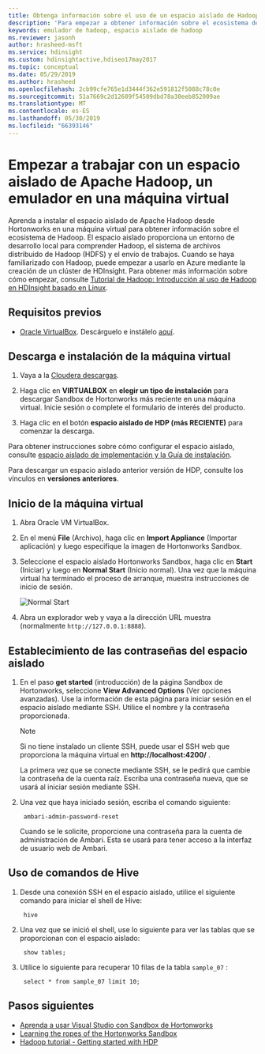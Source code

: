 ```yaml
---
title: Obtenga información sobre el uso de un espacio aislado de Hadoop de Apache - emulator - Azure HDInsight
description: 'Para empezar a obtener información sobre el ecosistema de Apache Hadoop, puede configurar un espacio aislado de Hadoop desde Hortonworks en una máquina virtual de Azure. '
keywords: emulador de hadoop, espacio aislado de hadoop
ms.reviewer: jasonh
author: hrasheed-msft
ms.service: hdinsight
ms.custom: hdinsightactive,hdiseo17may2017
ms.topic: conceptual
ms.date: 05/29/2019
ms.author: hrasheed
ms.openlocfilehash: 2cb99cfe765e1d3444f362e591812f5088c78c0e
ms.sourcegitcommit: 51a7669c2d12609f54509dbd78a30eeb852009ae
ms.translationtype: MT
ms.contentlocale: es-ES
ms.lasthandoff: 05/30/2019
ms.locfileid: "66393146"
---
```

# <a name="get-started-with-an-apache-hadoop-sandbox-an-emulator-on-a-virtual-machine"></a>Empezar a trabajar con un espacio aislado de Apache Hadoop, un emulador en una máquina virtual

Aprenda a instalar el espacio aislado de Apache Hadoop desde Hortonworks en una máquina virtual para obtener información sobre el ecosistema de Hadoop. El espacio aislado proporciona un entorno de desarrollo local para comprender Hadoop, el sistema de archivos distribuido de Hadoop (HDFS) y el envío de trabajos. Cuando se haya familiarizado con Hadoop, puede empezar a usarlo en Azure mediante la creación de un clúster de HDInsight. Para obtener más información sobre cómo empezar, consulte [Tutorial de Hadoop: Introducción al uso de Hadoop en HDInsight basado en Linux](apache-hadoop-linux-tutorial-get-started.md).

## <a name="prerequisites"></a>Requisitos previos
* [Oracle VirtualBox](https://www.virtualbox.org/). Descárguelo e instálelo [aquí](https://www.virtualbox.org/wiki/Downloads).


## <a name="download-and-install-the-virtual-machine"></a>Descarga e instalación de la máquina virtual
1. Vaya a la [Cloudera descargas](https://www.cloudera.com/downloads/hortonworks-sandbox/hdp.html).

2. Haga clic en **VIRTUALBOX** en **elegir un tipo de instalación** para descargar Sandbox de Hortonworks más reciente en una máquina virtual. Inicie sesión o complete el formulario de interés del producto.

1. Haga clic en el botón **espacio aislado de HDP (más RECIENTE)** para comenzar la descarga.

Para obtener instrucciones sobre cómo configurar el espacio aislado, consulte [espacio aislado de implementación y la Guía de instalación](https://hortonworks.com/tutorial/sandbox-deployment-and-install-guide/section/1/).

Para descargar un espacio aislado anterior versión de HDP, consulte los vínculos en **versiones anteriores**.

## <a name="start-the-virtual-machine"></a>Inicio de la máquina virtual

1. Abra Oracle VM VirtualBox.
2. En el menú **File** (Archivo), haga clic en **Import Appliance** (Importar aplicación) y luego especifique la imagen de Hortonworks Sandbox.
1. Seleccione el espacio aislado Hortonworks Sandbox, haga clic en **Start** (Iniciar) y luego en **Normal Start** (Inicio normal). Una vez que la máquina virtual ha terminado el proceso de arranque, muestra instrucciones de inicio de sesión.

    ![Normal Start](./media/apache-hadoop-emulator-get-started/normal-start.png)
2. Abra un explorador web y vaya a la dirección URL muestra (normalmente `http://127.0.0.1:8888`).

## <a name="set-sandbox-passwords"></a>Establecimiento de las contraseñas del espacio aislado

1. En el paso **get started** (introducción) de la página Sandbox de Hortonworks, seleccione **View Advanced Options** (Ver opciones avanzadas). Use la información de esta página para iniciar sesión en el espacio aislado mediante SSH. Utilice el nombre y la contraseña proporcionada.

   > [!NOTE]
   > Si no tiene instalado un cliente SSH, puede usar el SSH web que proporciona la máquina virtual en **http://localhost:4200/** .

    La primera vez que se conecte mediante SSH, se le pedirá que cambie la contraseña de la cuenta raíz. Escriba una contraseña nueva, que se usará al iniciar sesión mediante SSH.

2. Una vez que haya iniciado sesión, escriba el comando siguiente:

        ambari-admin-password-reset

    Cuando se le solicite, proporcione una contraseña para la cuenta de administración de Ambari. Esta se usará para tener acceso a la interfaz de usuario web de Ambari.

## <a name="use-hive-commands"></a>Uso de comandos de Hive

1. Desde una conexión SSH en el espacio aislado, utilice el siguiente comando para iniciar el shell de Hive:

        hive
2. Una vez que se inició el shell, use lo siguiente para ver las tablas que se proporcionan con el espacio aislado:

        show tables;
3. Utilice lo siguiente para recuperar 10 filas de la tabla `sample_07` :

        select * from sample_07 limit 10;

## <a name="next-steps"></a>Pasos siguientes
* [Aprenda a usar Visual Studio con Sandbox de Hortonworks](../hdinsight-hadoop-emulator-visual-studio.md)
* [Learning the ropes of the Hortonworks Sandbox](https://hortonworks.com/hadoop-tutorial/learning-the-ropes-of-the-hortonworks-sandbox/)
* [Hadoop tutorial - Getting started with HDP](https://hortonworks.com/hadoop-tutorial/hello-world-an-introduction-to-hadoop-hcatalog-hive-and-pig/)

